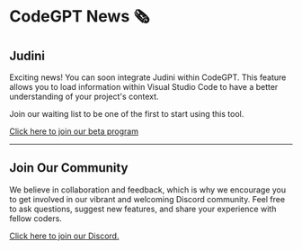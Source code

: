 # CodeGPT News 🗞

## Judini
Exciting news! You can soon integrate Judini within CodeGPT. This feature allows you to load information within Visual Studio Code to have a better understanding of your project's context.



Join our waiting list to be one of the first to start using this tool.

[Click here to join our beta program](https://judini.ai/signup)

<hr>

## Join Our Community

We believe in collaboration and feedback, which is why we encourage you to get involved in our vibrant and welcoming Discord community. Feel free to ask questions, suggest new features, and share your experience with fellow coders.

[Click here to join our Discord.](https://discord.gg/vgTGsVr69s)
